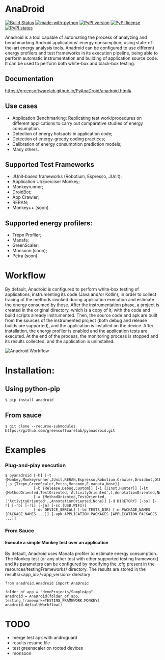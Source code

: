 # AnaDroid
[![Build Status](https://travis-ci.com/RRua/pyAnaDroid.svg?branch=main)](https://travis-ci.com/RRua/pyAnaDroid)
[![made-with-python](https://img.shields.io/badge/Made%20with-Python-1f425f.svg)](https://www.python.org/)
[![PyPI version](https://badge.fury.io/py/anadroid.svg)](https://badge.fury.io/py/anadroid)
[![PyPI license](https://img.shields.io/pypi/l/ansicolortags.svg)](https://pypi.python.org/pypi/anadroid)
[![PyPI status](https://img.shields.io/pypi/status/ansicolortags.svg)](https://pypi.python.org/pypi/anadroid)

Anadroid is a tool capable of automating the process of analyzing and benchmarking Android applications' energy consumption, using state-of-the-art energy analysis tools. Anadroid can be configured to use different energy profilers and test frameworks in its execution pipeline, being able to perform automatic instrumentation and building of application source code. It can be used to perform both white-box and black-box testing.
## Documentation

https://greensoftwarelab.github.io/PyAnaDroid/anadroid.html#

## Use cases
- Application Benchmarking: Replicating test work/procedures on different applications to carry out comparative studies of energy consumption.
- Detection of energy hotspots in application code;
- Detection of energy-greedy coding practices;
- Calibration of energy consumption prediction models;
- Many others.  

## Supported Test Frameworks
- JUnit-based frameworks (Robotium, Espresso, JUnit);
- Application UI/Exerciser Monkey;
- Monkeyrunner;
- DroidBot;
- App Crawler;
- RERAN;
- Monkey++ (soon).

## Supported energy profilers:
- Trepn Profiler;
- Manafa;
- GreenScaler;
- Monsoon (soon);
- Petra (soon).


# Workflow

By default, Anadroid is configured to perform white-box testing of applications, instrumenting its code (Java and/or Kotlin), in order to collect tracing of the methods invoked during application execution and estimate the energy consumed by these. After the instrumentation phase, a project is created in the original directory, which is a copy of it, with the code and build scripts already instrumented. Then, the source code and apk are built from the sources of the instrumented project (both debug and release builds are supported), and the application is installed on the device. After installation, the energy profiler is enabled and the application tests are executed. At the end of the process, the monitoring process is stopped and its results collected, and the application is uninstalled.

![Anadroid Workflow](AnaDroid.png)

# Installation:

## Using python-pip
```
$ pip install anadroid
```

## From sauce

```
$ git clone --recurse-submodules https://github.com/greensoftwarelab/pyanadroid.git
```


# Examples


### Plug-and-play execution

```
$ pyanadroid [-h] [-t {Monkey,Monkeyrunner,JUnit,RERAN,Espresso,Robotium,Crawler,Droidbot,Other}] [-p {Trepn,GreenScaler,Petra,Monsoon,E-manafa,None}]
             [-b {Release,Debug,Custom}] [-i {JInst,Hunter}] [-it {MethodOriented,TestOriented,'ActivityOriented',),AnnotationOriented,None}]
             [-a {MethodOriented,TestOriented,('ActivityOriented',,AnnotationOriented,None}] [-d DIRETORY] [-bo] [-r] [-rb] [-ri] [-ja] [-sc {USB,WIFI}]
             [-ds DEVICE_SERIAL] [-td TESTS_DIR] [-n PACKAGE_NAMES [PACKAGE_NAMES ...]] [-apk APPLICATION_PACKAGES [APPLICATION_PACKAGES ...]]
```


### From Sauce


#### Execute a simple Monkey test over an application

By default, Anadroid uses Manafa profiler to estimate energy consumption. The Monkey test (or any other test with other supported testing framework) and its parameters can be configured by modifying the .cfg present in the resources/testingFrameworks/<framework> directory. The results are stored in the results/<app_id>/<app_version> directory

```
from anadroid.Anadroid import AnaDroid

folder_of_app = "demoProjects/SampleApp"
anadroid = AnaDroid(folder_of_app, testing_framework=TESTING_FRAMEWORK.MONKEY)
anadroid.defaultWorkflow()
```

# TODO
- merge test apk with androguard
- results resume file
- test greenscaler on rooted devices
- monsoon



